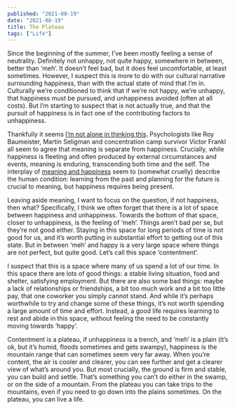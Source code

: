```yaml
---
published: "2021-08-19"
date: "2021-08-19"
title: The Plateau
tags: ["Life"]
---
```


Since the beginning of the summer, I’ve been mostly feeling a sense of
neutrality. Definitely not unhappy, not quite happy, somewhere in between,
better than ‘meh’. It doesn’t feel bad, but it does feel uncomfortable, at least
sometimes. However, I suspect this is more to do with our cultural narrative
surrounding happiness, than with the actual state of mind that I’m in.
Culturally we’re conditioned to think that if we’re not happy, we’re unhappy,
that happiness must be pursued, and unhappiness avoided (often at all costs).
But I’m starting to suspect that is not actually true, and that the pursuit of
happiness is in fact one of the contributing factors to unhappiness.

Thankfully it seems [I’m not alone in thinking
this](https://www.theatlantic.com/health/archive/2013/01/theres-more-to-life-than-being-happy/266805/
"There's More to Life Than Being Happy"). Psychologists like Roy Baumeister,
Martin Seligman and concentration camp survivor Victor Frankl all seem to agree
that meaning is separate from happiness. Crucially, while happiness is fleeting
and often produced by external circumstances and events, meaning is enduring,
transcending both time and the self. The interplay of [meaning and
happiness](https://www.theatlantic.com/health/archive/2013/08/meaning-is-healthier-than-happiness/278250/
"Meaning is Healthier Than Happiness") seem to (somewhat cruelly) describe the
human condition: learning from the past and planning for the future is crucial
to meaning, but happiness requires being present.

Leaving aside meaning, I want to focus on the question, if not happiness, then
what? Specifically, I think we often forget that there is a lot of space between
happiness and unhappiness. Towards the bottom of that space, closer to
unhappiness, is the feeling of ‘meh’. Things aren’t bad per se, but they’re not
good either. Staying in this space for long periods of time is not good for us,
and it’s worth putting in substantial effort to getting out of this state. But
in between ‘meh’ and happy is a very large space where things are not perfect,
but quite good. Let’s call this space ‘contentment’.

I suspect that this is a space where many of us spend a lot of our time. In this
space there are lots of good things: a stable living situation, food and
shelter, satisfying employment. But there are also some bad things: maybe a lack
of relationships or friendships, a bit too much work and a bit too little pay,
that one coworker you simply cannot stand. And while it’s perhaps worthwhile to
try and change some of these things, it’s not worth spending a large amount of
time and effort. Instead, a good life requires learning to rest and abide in
this space, without feeling the need to be constantly moving towards ‘happy’.

Contentment is a plateau, if unhappiness is a trench, and ‘meh’ is a plain (it’s
ok, but it’s humid, floods sometimes and gets swampy), happiness is the mountain
range that can sometimes seem very far away. When you’re content, the air is
cooler and clearer, you can see further and get a clearer view of what’s around
you. But most crucially, the ground is firm and stable, you can build and
settle. That’s something you can’t do either in the swamp, or on the side of a
mountain. From the plateau you can take trips to the mountains, even if you need
to go down into the plains sometimes. On the plateau, you can live a life.
